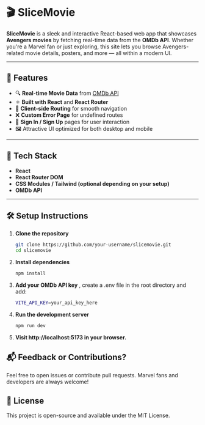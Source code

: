 # 🎬 SliceMovie

**SliceMovie** is a sleek and interactive React-based web app that showcases **Avengers movies** by fetching real-time data from the **OMDb API**. Whether you're a Marvel fan or just exploring, this site lets you browse Avengers-related movie details, posters, and more — all within a modern UI.

---

## 🚀 Features

- 🔍 **Real-time Movie Data** from [OMDb API](https://www.omdbapi.com/)
- ⚛️ **Built with React** and **React Router**
- 🧭 **Client-side Routing** for smooth navigation
- ❌ **Custom Error Page** for undefined routes
- 🔐 **Sign In / Sign Up** pages for user interaction
- 🖼️ Attractive UI optimized for both desktop and mobile

---

## 🔧 Tech Stack

- **React**
- **React Router DOM**
- **CSS Modules / Tailwind (optional depending on your setup)**
- **OMDb API**

---

## 🛠️ Setup Instructions

1. **Clone the repository**  
   ```bash
   git clone https://github.com/your-username/slicemovie.git
   cd slicemovie
2. **Install dependencies**
   ```bash
   npm install
3. **Add your OMDb API key**
   , create a .env file in the root directory and add:
   ```bash
   VITE_API_KEY=your_api_key_here
4. **Run the development server**
   ```bash
   npm run dev
5. **Visit http://localhost:5173 in your browser.**

## 📬 Feedback or Contributions?
Feel free to open issues or contribute pull requests. Marvel fans and developers are always welcome!

## 📄 License
This project is open-source and available under the MIT License.
